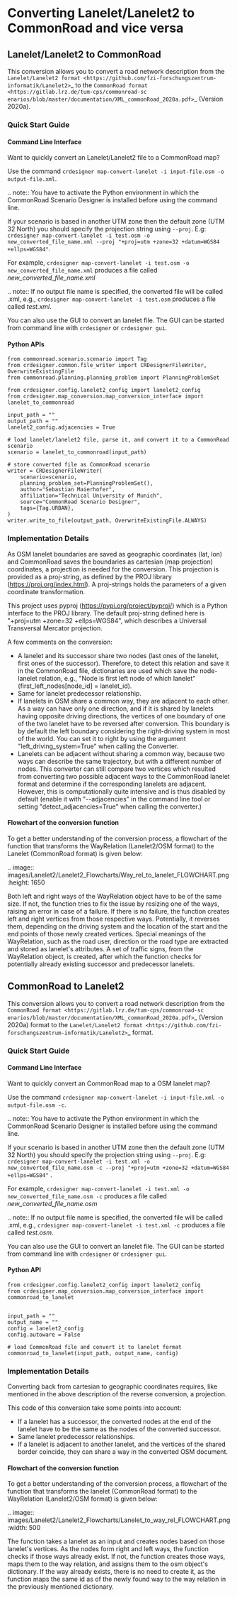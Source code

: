 # Converting Lanelet/Lanelet2 to CommonRoad and vice versa

## Lanelet/Lanelet2 to CommonRoad
This conversion allows you to convert a road network description from the
`Lanelet/Lanelet2 format <https://github.com/fzi-forschungszentrum-informatik/Lanelet2>`_ to
the `CommonRoad format <https://gitlab.lrz.de/tum-cps/commonroad-sc
enarios/blob/master/documentation/XML_commonRoad_2020a.pdf>`_ (Version 2020a).

### Quick Start Guide

#### Command Line Interface

Want to quickly convert an Lanelet/Lanelet2 file to a CommonRoad map?

Use the command
``crdesigner map-convert-lanelet -i input-file.osm -o output-file.xml``.

.. note::
   You have to activate the Python environment in which the CommonRoad Scenario Designer is
   installed before using the command line.

   If your scenario is based in another UTM zone then the default zone (UTM 32 North) you
   should specify the projection string using ``--proj``.
   E.g: ``crdesigner map-convert-lanelet -i test.osm -o new_converted_file_name.xml
   --proj "+proj=utm +zone=32 +datum=WGS84 +ellps=WGS84"``.

For example, ``crdesigner map-convert-lanelet -i test.osm -o new_converted_file_name.xml``
produces a file called *new_converted_file_name.xml*

.. note::
   If no output file name is specified, the converted file will be called <input-file>.xml,
   e.g., ``crdesigner map-convert-lanelet -i test.osm`` produces a file called *test.xml*.

You can also use the GUI to convert an lanelet file.
The GUI can be started from command line with ``crdesigner`` or ``crdesigner gui``.

#### Python APIs
    from commonroad.scenario.scenario import Tag
    from crdesigner.common.file_writer import CRDesignerFileWriter, OverwriteExistingFile
    from commonroad.planning.planning_problem import PlanningProblemSet
    
    from crdesigner.config.lanelet2_config import lanelet2_config
    from crdesigner.map_conversion.map_conversion_interface import lanelet_to_commonroad
    
    input_path = ""
    output_path = ""
    lanelet2_config.adjacencies = True
    
    # load lanelet/lanelet2 file, parse it, and convert it to a CommonRoad scenario
    scenario = lanelet_to_commonroad(input_path)
    
    # store converted file as CommonRoad scenario
    writer = CRDesignerFileWriter(
        scenario=scenario,
        planning_problem_set=PlanningProblemSet(),
        author="Sebastian Maierhofer",
        affiliation="Technical University of Munich",
        source="CommonRoad Scenario Designer",
        tags={Tag.URBAN},
    )
    writer.write_to_file(output_path, OverwriteExistingFile.ALWAYS)

### Implementation Details

As OSM lanelet boundaries are saved as geographic coordinates (lat, lon) and CommonRoad saves the
boundaries as cartesian (map projection) coordinates, a projection is needed for the conversion.
This projection is provided as a proj-string, as defined by the PROJ library (https://proj.org/index.html).
A proj-strings holds the parameters of a given coordinate transformation.

This project uses pyproj (https://pypi.org/project/pyproj/) which is a Python interface to the PROJ library.
The default proj-string defined here is "+proj=utm +zone=32 +ellps=WGS84", which describes
a Universal Transversal Mercator projection.

A few comments on the conversion:

- A lanelet and its successor share two nodes (last ones of the lanelet, first ones of the successor). Therefore, to detect this relation and save it in the CommonRoad file, dictionaries are used which save the node-lanelet relation, e.g., "Node is first left node of which lanelet" (first_left_nodes[node_id] = lanelet_id).
- Same for lanelet predecessor relationship.
- If lanelets in OSM share a common way, they are adjacent to each other. As a way can have only one direction, and if it is shared by lanelets having opposite driving directions, the vertices of one boundary of one of the two lanelet have to be reversed after conversion. This boundary is by default the left boundary considering the right-driving system in most of the world. You can set it to right by using the argument "left_driving_system=True" when calling the Converter.
- Lanelets can be adjacent without sharing a common way, because two ways can describe the same trajectory, but with a different number of nodes. This converter can still compare two vertices which resulted from converting two possible adjacent ways to the CommonRoad lanelet format and determine if the corresponding lanelets are adjacent. However, this is computationally quite intensive and is thus disabled by default (enable it with "--adjacencies" in the command line tool or setting "detect_adjacencies=True" when calling the converter.)



#### Flowchart of the conversion function

To get a better understanding of the conversion process, a flowchart of the function that transforms the WayRelation (Lanelet2/OSM format) to the Lanelet (CommonRoad format) is given below:

.. image::
  images/Lanelet2/Lanelet2_Flowcharts/Way_rel_to_lanelet_FLOWCHART.png
  :height: 1650

Both left and right ways of the WayRelation object have to be of the same size. 
If not, the function tries to fix the issue by resizing one of the ways, raising an error in case of a failure. 
If there is no failure, the function creates left and right vertices from those respective ways. 
Potentially, it reverses them, depending on the driving system and the location of the start and the end points of those newly created vertices. 
Special meanings of the WayRelation, such as the road user, direction or the road type are extracted and stored as lanelet's attributes. 
A set of traffic signs, from the WayRelation object, is created, after which the function checks for potentially already existing successor and predecessor lanelets.

## CommonRoad to Lanelet2
This conversion allows you to convert a road network description from
the `CommonRoad format <https://gitlab.lrz.de/tum-cps/commonroad-sc
enarios/blob/master/documentation/XML_commonRoad_2020a.pdf>`_ (Version 2020a) format to the
`Lanelet/Lanelet2 format <https://github.com/fzi-forschungszentrum-informatik/Lanelet2>`_ format.

### Quick Start Guide

#### Command Line Interface

Want to quickly convert an CommonRoad map to a OSM lanelet map?

Use the command
``crdesigner map-convert-lanelet -i input-file.xml -o output-file.osm -c``.

.. note::
   You have to activate the Python environment in which the CommonRoad Scenario Designer is
   installed before using the command line.

   If your scenario is based in another UTM zone then the default zone (UTM 32 North) you
   should specify the projection string using ``--proj``.
   E.g: ``crdesigner map-convert-lanelet -i test.xml -o new_converted_file_name.osm -c
   --proj "+proj=utm +zone=32 +datum=WGS84 +ellps=WGS84"`` .

For example, ``crdesigner map-convert-lanelet -i test.xml -o new_converted_file_name.osm -c``
produces a file called *new_converted_file_name.osm*

.. note::
   If no output file name is specified, the converted file will be called <input-file>.xml,
   e.g., ``crdesigner map-convert-lanelet -i test.xml -c`` produces a file called *test.osm*.

You can also use the GUI to convert an lanelet file.
The GUI can be started from command line with ``crdesigner`` or ``crdesigner gui``.


#### Python API
    from crdesigner.config.lanelet2_config import lanelet2_config
    from crdesigner.map_conversion.map_conversion_interface import commonroad_to_lanelet


    input_path = ""
    output_name = ""
    config = lanelet2_config
    config.autoware = False

    # load CommonRoad file and convert it to lanelet format
    commonroad_to_lanelet(input_path, output_name, config)

### Implementation Details

Converting back from cartesian to geographic coordinates requires, like mentioned in the above description of the
reverse conversion, a projection.

This code of this conversion take some points into account:

- If a lanelet has a successor, the converted nodes at the end of the lanelet have to be the same as the nodes of the converted successor.
- Same lanelet predecessor relationships.
- If a lanelet is adjacent to another lanelet, and the vertices of the shared border coincide, they can share a way in the converted OSM document.


#### Flowchart of the conversion function

To get a better understanding of the conversion process, a flowchart of the function that transforms the lanelet (CommonRoad format) to the WayRelation (Lanelet2/OSM format) is given below:

.. image::
  images/Lanelet2/Lanelet2_Flowcharts/Lanelet_to_way_rel_FLOWCHART.png
  :width: 500

The function takes a lanelet as an input and creates nodes based on those lanelet's vertices. As the nodes form right and left ways, the function checks if those ways already exist. If not, the function creates those ways, maps them to the way relation, and assigns them to the osm object's dictionary. If the way already exists, there is no need to create it, as the function maps the same id as of the newly found way to the way relation in the previously mentioned dictionary.
